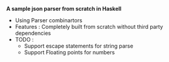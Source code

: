 **A sample json parser from scratch in Haskell**

* Using Parser combinartors
* Features : Completely built from scratch without third party dependencies
* TODO :
    * Support escape statements for string parse
    * Support Floating points for numbers 
